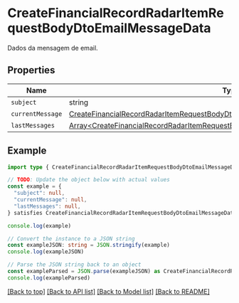 
# CreateFinancialRecordRadarItemRequestBodyDtoEmailMessageData

Dados da mensagem de email.

## Properties

Name | Type
------------ | -------------
`subject` | string
`currentMessage` | [CreateFinancialRecordRadarItemRequestBodyDtoEmailMessageDataCurrentMessage](CreateFinancialRecordRadarItemRequestBodyDtoEmailMessageDataCurrentMessage.md)
`lastMessages` | [Array&lt;CreateFinancialRecordRadarItemRequestBodyDtoEmailMessageDataLastMessagesInner&gt;](CreateFinancialRecordRadarItemRequestBodyDtoEmailMessageDataLastMessagesInner.md)

## Example

```typescript
import type { CreateFinancialRecordRadarItemRequestBodyDtoEmailMessageData } from '@usesofia/pegasus-core-api-sdk'

// TODO: Update the object below with actual values
const example = {
  "subject": null,
  "currentMessage": null,
  "lastMessages": null,
} satisfies CreateFinancialRecordRadarItemRequestBodyDtoEmailMessageData

console.log(example)

// Convert the instance to a JSON string
const exampleJSON: string = JSON.stringify(example)
console.log(exampleJSON)

// Parse the JSON string back to an object
const exampleParsed = JSON.parse(exampleJSON) as CreateFinancialRecordRadarItemRequestBodyDtoEmailMessageData
console.log(exampleParsed)
```

[[Back to top]](#) [[Back to API list]](../README.md#api-endpoints) [[Back to Model list]](../README.md#models) [[Back to README]](../README.md)


